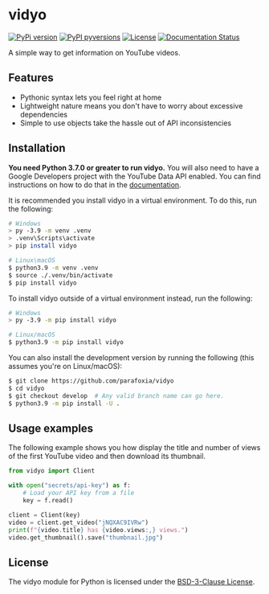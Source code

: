 # vidyo

[![PyPi version](https://img.shields.io/pypi/v/vidyo.svg)](https://pypi.python.org/pypi/vidyo/) [![PyPI pyversions](https://img.shields.io/pypi/pyversions/vidyo.svg)](https://pypi.python.org/pypi/vidyo/) [![License](https://img.shields.io/github/license/parafoxia/vidyo.svg)](https://github.com/parafoxia/vidyo/blob/main/LICENSE) [![Documentation Status](https://readthedocs.org/projects/vidyo/badge/?version=latest)](https://vidyo.readthedocs.io/en/latest/?badge=latest)

A simple way to get information on YouTube videos.

## Features

- Pythonic syntax lets you feel right at home
- Lightweight nature means you don't have to worry about excessive dependencies
- Simple to use objects take the hassle out of API inconsistencies

## Installation

**You need Python 3.7.0 or greater to run vidyo.** You will also need to have a Google Developers project with the YouTube Data API enabled. You can find instructions on how to do that in the [documentation](https://vidyo.readthedocs.io/en/latest/starting/google-dev.html).

It is recommended you install vidyo in a virtual environment. To do this, run the following:

```bash
# Windows
> py -3.9 -m venv .venv
> .venv\Scripts\activate
> pip install vidyo

# Linux\macOS
$ python3.9 -m venv .venv
$ source ./.venv/bin/activate
$ pip install vidyo
```

To install vidyo outside of a virtual environment instead, run the following:

```bash
# Windows
> py -3.9 -m pip install vidyo

# Linux/macOS
$ python3.9 -m pip install vidyo
```

You can also install the development version by running the following (this assumes you're on Linux/macOS):

```bash
$ git clone https://github.com/parafoxia/vidyo
$ cd vidyo
$ git checkout develop  # Any valid branch name can go here.
$ python3.9 -m pip install -U .
```

## Usage examples

The following example shows you how display the title and number of views of the first YouTube video and then download its thumbnail.

```py
from vidyo import Client

with open("secrets/api-key") as f:
    # Load your API key from a file
    key = f.read()

client = Client(key)
video = client.get_video("jNQXAC9IVRw")
print(f"{video.title} has {video.views:,} views.")
video.get_thumbnail().save("thumbnail.jpg")
```

## License

The vidyo module for Python is licensed under the [BSD-3-Clause License](https://github.com/parafoxia/vidyo/blob/main/LICENSE).
